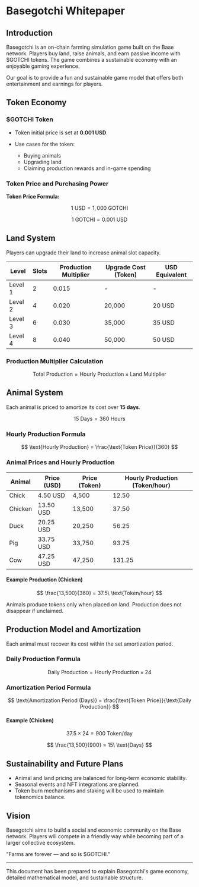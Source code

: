 # Basegotchi Whitepaper

## Introduction

Basegotchi is an on-chain farming simulation game built on the Base network. Players buy land, raise animals, and earn passive income with \$GOTCHI tokens. The game combines a sustainable economy with an enjoyable gaming experience.

Our goal is to provide a fun and sustainable game model that offers both entertainment and earnings for players.

## Token Economy

### \$GOTCHI Token

* Token initial price is set at **0.001 USD**.
* Use cases for the token:

  * Buying animals
  * Upgrading land
  * Claiming production rewards and in-game spending

### Token Price and Purchasing Power

**Token Price Formula:**

$$
1\ \text{USD} = 1,000\ \text{GOTCHI}
$$

$$
1\ \text{GOTCHI} = 0.001\ \text{USD}
$$

## Land System

Players can upgrade their land to increase animal slot capacity.

| Level   | Slots | Production Multiplier | Upgrade Cost (Token) | USD Equivalent |
| ------- | ----- | --------------------- | -------------------- | -------------- |
| Level 1 | 2     | 0.015                 | -                    | -              |
| Level 2 | 4     | 0.020                 | 20,000               | 20 USD         |
| Level 3 | 6     | 0.030                 | 35,000               | 35 USD         |
| Level 4 | 8     | 0.040                 | 50,000               | 50 USD         |

### Production Multiplier Calculation

$$
\text{Total Production} = \text{Hourly Production} \times \text{Land Multiplier}
$$

## Animal System

Each animal is priced to amortize its cost over **15 days**.

$$
15\ \text{Days} = 360\ \text{Hours}
$$

### Hourly Production Formula

$$
\text{Hourly Production} = \frac{\text{Token Price}}{360}
$$

### Animal Prices and Hourly Production

| Animal  | Price (USD) | Price (Token) | Hourly Production (Token/hour) |
| ------- | ----------- | ------------- | ------------------------------ |
| Chick   | 4.50 USD    | 4,500         | 12.50                          |
| Chicken | 13.50 USD   | 13,500        | 37.50                          |
| Duck    | 20.25 USD   | 20,250        | 56.25                          |
| Pig     | 33.75 USD   | 33,750        | 93.75                          |
| Cow     | 47.25 USD   | 47,250        | 131.25                         |

#### Example Production (Chicken)

$$
\frac{13,500}{360} = 37.5\ \text{Token/hour}
$$

Animals produce tokens only when placed on land. Production does not disappear if unclaimed.

## Production Model and Amortization

Each animal must recover its cost within the set amortization period.

### Daily Production Formula

$$
\text{Daily Production} = \text{Hourly Production} \times 24
$$

### Amortization Period Formula

$$
\text{Amortization Period (Days)} = \frac{\text{Token Price}}{\text{Daily Production}}
$$

#### Example (Chicken)

$$
37.5 \times 24 = 900\ \text{Token/day}
$$

$$
\frac{13,500}{900} = 15\ \text{Days}
$$


## Sustainability and Future Plans

* Animal and land pricing are balanced for long-term economic stability.
* Seasonal events and NFT integrations are planned.
* Token burn mechanisms and staking will be used to maintain tokenomics balance.

## Vision

Basegotchi aims to build a social and economic community on the Base network. Players will compete in a friendly way while becoming part of a larger collective ecosystem.

"Farms are forever — and so is \$GOTCHI."

---

This document has been prepared to explain Basegotchi's game economy, detailed mathematical model, and sustainable structure.
